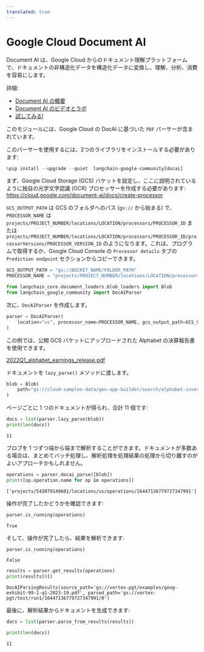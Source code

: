 ```yaml
---
translated: true
---
```


# Google Cloud Document AI

Document AI は、Google Cloud からのドキュメント理解プラットフォームで、ドキュメントの非構造化データを構造化データに変換し、理解、分析、消費を容易にします。

詳細:

- [Document AI の概要](https://cloud.google.com/document-ai/docs/overview)
- [Document AI のビデオとラボ](https://cloud.google.com/document-ai/docs/videos)
- [試してみる!](https://cloud.google.com/document-ai/docs/drag-and-drop)

このモジュールには、Google Cloud の DocAI に基づいた `PDF` パーサーが含まれています。

このパーサーを使用するには、2つのライブラリをインストールする必要があります:

```python
%pip install --upgrade --quiet  langchain-google-community[docai]
```

まず、Google Cloud Storage (GCS) バケットを設定し、ここに説明されているように独自の光学文字認識 (OCR) プロセッサーを作成する必要があります: https://cloud.google.com/document-ai/docs/create-processor

`GCS_OUTPUT_PATH` は GCS のフォルダへのパス (`gs://` から始まる) で、`PROCESSOR_NAME` は `projects/PROJECT_NUMBER/locations/LOCATION/processors/PROCESSOR_ID` または `projects/PROJECT_NUMBER/locations/LOCATION/processors/PROCESSOR_ID/processorVersions/PROCESSOR_VERSION_ID` のようになります。これは、プログラムで取得するか、Google Cloud Console の `Processor details` タブの `Prediction endpoint` セクションからコピーできます。

```python
GCS_OUTPUT_PATH = "gs://BUCKET_NAME/FOLDER_PATH"
PROCESSOR_NAME = "projects/PROJECT_NUMBER/locations/LOCATION/processors/PROCESSOR_ID"
```

```python
from langchain_core.document_loaders.blob_loaders import Blob
from langchain_google_community import DocAIParser
```

次に、`DocAIParser` を作成します。

```python
parser = DocAIParser(
    location="us", processor_name=PROCESSOR_NAME, gcs_output_path=GCS_OUTPUT_PATH
)
```

この例では、公開 GCS バケットにアップロードされた Alphabet の決算報告書を使用できます。

[2022Q1_alphabet_earnings_release.pdf](https://storage.googleapis.com/cloud-samples-data/gen-app-builder/search/alphabet-investor-pdfs/2022Q1_alphabet_earnings_release.pdf)

ドキュメントを `lazy_parse()` メソッドに渡します。

```python
blob = Blob(
    path="gs://cloud-samples-data/gen-app-builder/search/alphabet-investor-pdfs/2022Q1_alphabet_earnings_release.pdf"
)
```

ページごとに 1 つのドキュメントが得られ、合計 11 個です:

```python
docs = list(parser.lazy_parse(blob))
print(len(docs))
```

```output
11
```

ブロブを 1 つずつ端から端まで解析することができます。ドキュメントが多数ある場合は、まとめてバッチ処理し、解析処理を処理結果の処理から切り離すのがよいアプローチかもしれません。

```python
operations = parser.docai_parse([blob])
print([op.operation.name for op in operations])
```

```output
['projects/543079149601/locations/us/operations/16447136779727347991']
```

操作が完了したかどうかを確認できます:

```python
parser.is_running(operations)
```

```output
True
```

そして、操作が完了したら、結果を解析できます:

```python
parser.is_running(operations)
```

```output
False
```

```python
results = parser.get_results(operations)
print(results[0])
```

```output
DocAIParsingResults(source_path='gs://vertex-pgt/examples/goog-exhibit-99-1-q1-2023-19.pdf', parsed_path='gs://vertex-pgt/test/run1/16447136779727347991/0')
```

最後に、解析結果からドキュメントを生成できます:

```python
docs = list(parser.parse_from_results(results))
```

```python
print(len(docs))
```

```output
11
```
